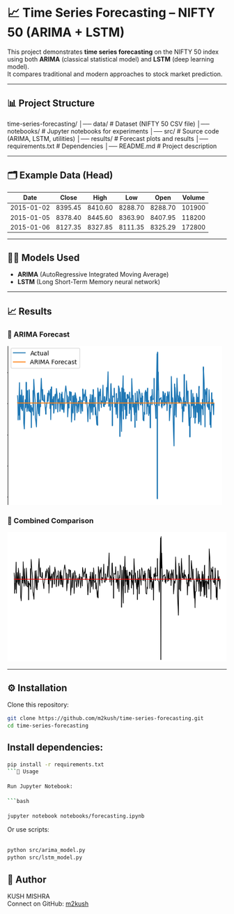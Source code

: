 # 📈 Time Series Forecasting – NIFTY 50 (ARIMA + LSTM)

This project demonstrates **time series forecasting** on the NIFTY 50 index using both **ARIMA** (classical statistical model) and **LSTM** (deep learning model).  
It compares traditional and modern approaches to stock market prediction.

---

## 📊 Project Structure
time-series-forecasting/
│── data/ # Dataset (NIFTY 50 CSV file)
│── notebooks/ # Jupyter notebooks for experiments
│── src/ # Source code (ARIMA, LSTM, utilities)
│── results/ # Forecast plots and results
│── requirements.txt # Dependencies
│── README.md # Project description

---

## 🗂 Example Data (Head)

| Date       | Close    | High     | Low      | Open     | Volume |
|------------|---------|---------|---------|---------|--------|
| 2015-01-02 | 8395.45 | 8410.60 | 8288.70 | 8288.70 | 101900 |
| 2015-01-05 | 8378.40 | 8445.60 | 8363.90 | 8407.95 | 118200 |
| 2015-01-06 | 8127.35 | 8327.85 | 8111.35 | 8325.29 | 172800 |

---

## 🧑‍💻 Models Used
- **ARIMA** (AutoRegressive Integrated Moving Average)  
- **LSTM** (Long Short-Term Memory neural network)

---

## 📈 Results

### 🔹 ARIMA Forecast
![ARIMA Results](https://github.com/m2kush/market-risk-forecasting/blob/main/results/Screenshot%20from%202025-08-28%2009-29-31.png)



### 🔹 Combined Comparison
![Forecast Comparison](https://github.com/m2kush/market-risk-forecasting/blob/main/results/Screenshot%20from%202025-08-28%2009-29-59.png)

---

## ⚙️ Installation

Clone this repository:
```bash
git clone https://github.com/m2kush/time-series-forecasting.git
cd time-series-forecasting
```
## Install dependencies:
```bash
pip install -r requirements.txt
```🚀 Usage

Run Jupyter Notebook:

```bash

jupyter notebook notebooks/forecasting.ipynb
```


Or use scripts:

```bash

python src/arima_model.py
python src/lstm_model.py

```



## 🙋 Author
KUSH MISHRA  
Connect on GitHub: [m2kush](www.github.com/m2kush)

